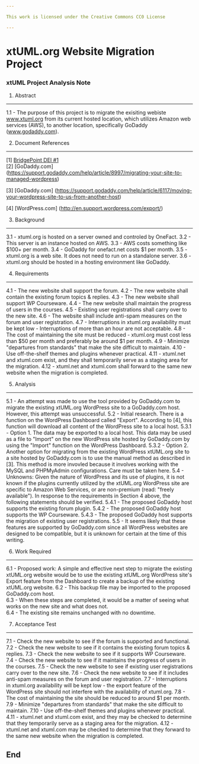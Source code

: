 ```yaml
---

This work is licensed under the Creative Commons CC0 License

---
```


# xtUML.org Website Migration Project
### xtUML Project Analysis Note


1. Abstract
-----------
1.1 - The purpose of this project is to migrate the exisiting webiste www.xtuml.org from its current hosted location, 
which utilizes Amazon web services (AWS), to another location, specifically GoDaddy (www.godaddy.com).

2. Document References
----------------------

[1] [BridgePoint DEI #1](https://support.onefact.net/redmine/issues/611)  
[2] [GoDaddy.com] (https://support.godaddy.com/help/article/8997/migrating-your-site-to-managed-wordpress)

[3] [GoDaddy.com] (https://support.godaddy.com/help/article/6117/moving-your-wordpress-site-to-us-from-another-host)

[4] [WordPress.com] (http://en.support.wordpress.com/export/)


3. Background
-------------

3.1 - xtuml.org is hosted on a server owned and controled by OneFact.
3.2 - This server is an instance hosted on AWS.
3.3 - AWS costs something like $100+ per month.
3.4 - GoDaddy for onefact.net costs $1 per month.
3.5 - xtuml.org is a web site.  It does not need to run on a standalone server.
3.6 - xtuml.org should be hosted in a hosting environment like GoDaddy.

4. Requirements
---------------

4.1 - The new website shall support the forum.
4.2 - The new website shall contain the existing forum topics & replies.
4.3 - The new website shall support WP Courseware.
4.4 - The new website shall maintain the progress of users in the courses.
4.5 - Existing user registrations shall carry over to the new site.
4.6 - The website shall include anti-spam measures on the forum and user registration.
4.7 - Interruptions in xtuml.org availability must be kept low - Interruptions of more than an hour are not acceptable.
4.8 - The cost of maintaining the site must be reduced - xtuml.org must cost less than $50 per month and preferably 
be around $1 per month.
4.9 - Minimize "departures from standards" that make the site difficult to maintain.
4.10 - Use off-the-shelf themes and plugins whenever practical.
4.11 - xtuml.net and xtuml.com exist, and they shall temporarily serve as a staging area for the migration.
4.12 - xtuml.net and xtuml.com shall forward to the same new website when the migration is completed.


5. Analysis
-----------

5.1 - An attempt was made to use the tool provided by GoDaddy.com to migrate the existing xtUML.org WordPress site 
to a GoDaddy.com host. However, this attempt was unsuccessful.
5.2 - Initial research.  There is a function on the WordPress Dashboard called "Export".  According to [4], 
this function will download all content of the WordPress site to a local host. 
5.3.1 - Option 1. The data may be exported to a local host.  This data may be used as a file to "Import" on the new 
WordPress site hosted by GoDaddy.com by using the "Import" function on the WordPress Dashboard.
5.3.2 - Option 2.  Another option for migrating from the existing WordPress xtUML.org site to a site hosted by 
GoDaddy.com is to use the manual method as described in [3].  This method is more invovled because it involves 
working with the MySQL and PHPMyAdmin configurations.  Care must be taken here.
5.4 - Unknowns: Given the nature of WordPress and its use of plugins, it is not known if the plugins currently 
utilized by the xtUML.org WordPress site are specific to Amazon Web Services, or are non-premium 
(read: "freely available").  In response to the requirements in Section 4 above, the following statements should be 
verified.
5.4.1 - The proposed GoDaddy host supports the existing forum plugin.
5.4.2 - The proposed GoDaddy host supports the WP Courseware.
5.4.3 - The proposed GoDaddy host supports the migration of existing user registrations.
5.5 - It seems likely that these features are supported by GoDaddy.com since all WordPress websites are designed to be 
compatible, but it is unknown for certain at the time of this writing.

6. Work Required
----------------
6.1 - Proposed work: A simple and effective next step to migrate the existing xtUML.org website would be to use 
the existing xtUML.org WordPress site's Export feature from the Dashboard to create a backup of the existing 
xtUML.org website. 
6.2 - This backup file may be imported to the proposed GoDaddy.com host.  
6.3 - When these steps are completed, it would be a matter of seeing what works on the new site and what does not.  
6.4 - The existing site remains unchanged with no downtime.

7. Acceptance Test
------------------

7.1 - Check the new website to see if the forum is supported and functional.
7.2 - Check the new website to see if it contains the existing forum topics & replies.
7.3 - Check the new website to see if it supports WP Courseware.
7.4 - Check the new website to see if it maintains the progress of users in the courses.
7.5 - Check the new website to see if existing user registrations carry over to the new site.
7.6 - Check the new website to see if it includes anti-spam measures on the forum and user registration.
7.7 - Interruptions in xtuml.org availability will be kept low - the export feature of the WordPress site should not
interfere with the availability of xtuml.org.
7.8 - The cost of maintaining the site should be reduced to around $1 per month.
7.9 - Minimize "departures from standards" that make the site difficult to maintain.
7.10 - Use off-the-shelf themes and plugins whenever practical.
4.11 - xtuml.net and xtuml.com exist, and they may be checked to determine that they temporarily serve as a staging 
area for the migration.
4.12 - xtuml.net and xtuml.com may be checked to determine that they forward to the same new website when the 
migration is completed.


End
---

